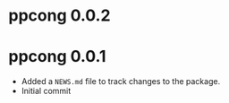 # ppcong 0.0.2

# ppcong 0.0.1

* Added a `NEWS.md` file to track changes to the package.
* Initial commit
